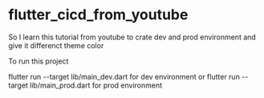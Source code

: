 # flutter_cicd_from_youtube

So I learn this tutorial from youtube to crate dev and prod environment and give it differenct theme color

To run this project

flutter run --target lib/main_dev.dart for dev environment or
flutter run --target lib/main_prod.dart for prod environment
